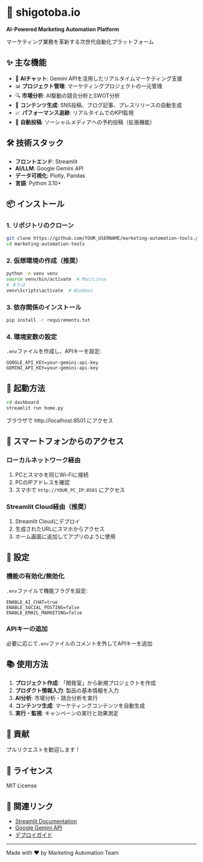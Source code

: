 # 🚀 shigotoba.io

**AI-Powered Marketing Automation Platform**

マーケティング業務を革新する次世代自動化プラットフォーム

## ✨ 主な機能

- 🤖 **AIチャット**: Gemini APIを活用したリアルタイムマーケティング支援
- 📊 **プロジェクト管理**: マーケティングプロジェクトの一元管理
- 🔍 **市場分析**: AI駆動の競合分析とSWOT分析
- 📝 **コンテンツ生成**: SNS投稿、ブログ記事、プレスリリースの自動生成
- 📈 **パフォーマンス追跡**: リアルタイムでのKPI監視
- 🎯 **自動投稿**: ソーシャルメディアへの予約投稿（拡張機能）

## 🛠️ 技術スタック

- **フロントエンド**: Streamlit
- **AI/LLM**: Google Gemini API
- **データ可視化**: Plotly, Pandas
- **言語**: Python 3.10+

## 📦 インストール

### 1. リポジトリのクローン
```bash
git clone https://github.com/YOUR_USERNAME/marketing-automation-tools.git
cd marketing-automation-tools
```

### 2. 仮想環境の作成（推奨）
```bash
python -m venv venv
source venv/bin/activate  # Mac/Linux
# または
venv\Scripts\activate  # Windows
```

### 3. 依存関係のインストール
```bash
pip install -r requirements.txt
```

### 4. 環境変数の設定
`.env`ファイルを作成し、APIキーを設定:
```env
GOOGLE_API_KEY=your-gemini-api-key
GEMINI_API_KEY=your-gemini-api-key
```

## 🚀 起動方法

```bash
cd dashboard
streamlit run home.py
```

ブラウザで http://localhost:8501 にアクセス

## 📱 スマートフォンからのアクセス

### ローカルネットワーク経由
1. PCとスマホを同じWi-Fiに接続
2. PCのIPアドレスを確認
3. スマホで `http://YOUR_PC_IP:8501` にアクセス

### Streamlit Cloud経由（推奨）
1. Streamlit Cloudにデプロイ
2. 生成されたURLにスマホからアクセス
3. ホーム画面に追加してアプリのように使用

## 🔧 設定

### 機能の有効化/無効化
`.env`ファイルで機能フラグを設定:
```env
ENABLE_AI_CHAT=true
ENABLE_SOCIAL_POSTING=false
ENABLE_EMAIL_MARKETING=false
```

### APIキーの追加
必要に応じて`.env`ファイルのコメントを外してAPIキーを追加

## 📚 使用方法

1. **プロジェクト作成**: 「開発室」から新規プロジェクトを作成
2. **プロダクト情報入力**: 製品の基本情報を入力
3. **AI分析**: 市場分析・競合分析を実行
4. **コンテンツ生成**: マーケティングコンテンツを自動生成
5. **実行・監視**: キャンペーンの実行と効果測定

## 🤝 貢献

プルリクエストを歓迎します！

## 📄 ライセンス

MIT License

## 🔗 関連リンク

- [Streamlit Documentation](https://docs.streamlit.io/)
- [Google Gemini API](https://ai.google.dev/)
- [デプロイガイド](./deploy_guide.md)

---

Made with ❤️ by Marketing Automation Team